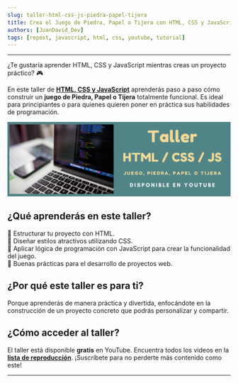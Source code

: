 ```yaml
---
slug: taller-html-css-js-piedra-papel-tijera
title: Crea el Juego de Piedra, Papel o Tijera con HTML, CSS y JavaScript
authors: [JuanDavid_Dev]
tags: [repost, javascript, html, css, youtube, tutorial]
---
```


---

¿Te gustaría aprender HTML, CSS y JavaScript mientras creas un proyecto práctico? 🎮  

En este taller de **[HTML, CSS y JavaScript](https://www.youtube.com/playlist?list=PLSCzMZKEz1xRv2AAf_z0Gdpd1XJIh5GVf)** aprenderás paso a paso cómo construir un **juego de Piedra, Papel o Tijera** totalmente funcional. Es ideal para principiantes o para quienes quieren poner en práctica sus habilidades de programación.  

[![Taller de HTML, CSS y JavaScript - Juego Piedra, Papel o Tijera](./img/taller-html-css-js-piedra-papel-tijera.png)](https://www.youtube.com/playlist?list=PLSCzMZKEz1xRv2AAf_z0Gdpd1XJIh5GVf)

<!-- truncate -->

## ¿Qué aprenderás en este taller?  

🔸 Estructurar tu proyecto con HTML.  
🔸 Diseñar estilos atractivos utilizando CSS.  
🔸 Aplicar lógica de programación con JavaScript para crear la funcionalidad del juego.  
🔸 Buenas prácticas para el desarrollo de proyectos web.  

## ¿Por qué este taller es para ti?  

Porque aprenderás de manera práctica y divertida, enfocándote en la construcción de un proyecto concreto que podrás personalizar y compartir.  

## ¿Cómo acceder al taller?  

El taller está disponible **gratis** en YouTube. Encuentra todos los videos en la **[lista de reproducción](https://www.youtube.com/playlist?list=PLSCzMZKEz1xRv2AAf_z0Gdpd1XJIh5GVf)**. ¡Suscríbete para no perderte más contenido como este!  

---  
